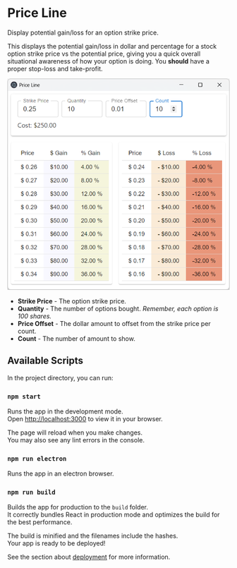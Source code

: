 # Price Line

Display potential gain/loss for an option strike price.

This displays the potential gain/loss in dollar and percentage for a stock option strike price vs the potential price, giving you a quick overall situational awareness of how your option is doing.
You **should** have a proper stop-loss and take-profit.

![Price Line screenshot](./media/screenshot.png "Price Line screenshot")

- **Strike Price** - The option strike price.
- **Quantity** - The number of options bought. _Remember, each option is 100 shares._
- **Price Offset** - The dollar amount to offset from the strike price per count.
- **Count** - The number of amount to show.



## Available Scripts

In the project directory, you can run:

### `npm start`

Runs the app in the development mode.\
Open [http://localhost:3000](http://localhost:3000) to view it in your browser.

The page will reload when you make changes.\
You may also see any lint errors in the console.

### `npm run electron`

Runs the app in an electron browser.

### `npm run build`

Builds the app for production to the `build` folder.\
It correctly bundles React in production mode and optimizes the build for the best performance.

The build is minified and the filenames include the hashes.\
Your app is ready to be deployed!

See the section about [deployment](https://facebook.github.io/create-react-app/docs/deployment) for more information.

